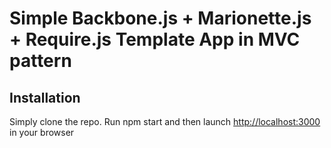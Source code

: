 # Simple Backbone.js + Marionette.js + Require.js Template App in MVC pattern

## Installation

Simply clone the repo. Run npm start and then launch [http://localhost:3000](http://localhost:3000) in your browser
